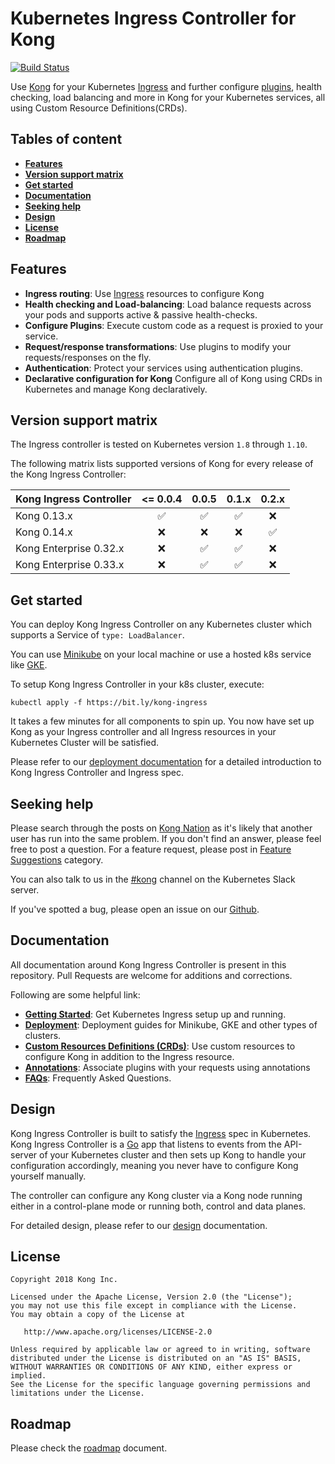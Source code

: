 # Kubernetes Ingress Controller for Kong

[![Build Status](https://travis-ci.org/Kong/kubernetes-ingress-controller.svg?branch=master)](https://travis-ci.org/Kong/kubernetes-ingress-controller)

Use [Kong][kong] for your Kubernetes [Ingress][ingress]
and further configure [plugins][kong-hub], health checking,
load balancing and more in Kong
for your Kubernetes services, all using
Custom Resource Definitions(CRDs).

## Tables of content

- [**Features**](#features)
- [**Version support matrix**](#version-support-matrix)
- [**Get started**](#get-started)
- [**Documentation**](#documentation)
- [**Seeking help**](#seeking-help)
- [**Design**](#design)
- [**License**](#license)
- [**Roadmap**](#roadmap)

## Features

- **Ingress routing**: Use [Ingress][ingress] resources to configure Kong
- **Health checking and Load-balancing**: Load balance requests across
  your pods and supports active & passive health-checks.
- **Configure Plugins**: Execute custom code
  as a request is proxied to your service.
- **Request/response transformations**: Use plugins to
  modify your requests/responses on the fly.
- **Authentication**: Protect your services using authentication
  plugins.
- **Declarative configuration for Kong** Configure all of Kong
  using CRDs in Kubernetes and manage Kong declaratively.

## Version support matrix

The Ingress controller is tested on
Kubernetes version `1.8` through `1.10`.

The following matrix lists supported versions of
Kong for every release of the Kong Ingress Controller:

| Kong Ingress Controller  | <= 0.0.4           | 0.0.5              | 0.1.x              | 0.2.x              |
|--------------------------|:------------------:|:------------------:|:------------------:|:------------------:|
| Kong 0.13.x              | :white_check_mark: | :white_check_mark: | :white_check_mark: | :x:                |
| Kong 0.14.x              | :x:                | :x:                | :x:                | :white_check_mark: |
| Kong Enterprise 0.32.x   | :x:                | :white_check_mark: | :white_check_mark: | :x:                |
| Kong Enterprise 0.33.x   | :x:                | :white_check_mark: | :white_check_mark: | :x:                |

## Get started

You can deploy Kong Ingress Controller on any
Kubernetes cluster which supports a Service of `type: LoadBalancer`.

You can use
[Minikube](https://kubernetes.io/docs/setup/minikube/)
on your local machine or use
a hosted k8s service like
[GKE](https://cloud.google.com/kubernetes-engine/).

To setup Kong Ingress Controller in your k8s cluster, execute:

```shell
kubectl apply -f https://bit.ly/kong-ingress
```

It takes a few minutes for all components to
spin up.
You now have set up Kong as your Ingress controller and
all Ingress resources in your Kubernetes Cluster will be satisfied.

Please refer to our [deployment documentation][deployment-doc]
for a detailed introduction to Kong Ingress Controller
and Ingress spec.

## Seeking help

Please search through the posts on
[Kong Nation](https://discuss.konghq.com/c/kubernetes) as it's
likely that another user has run into the same problem.
If you don't find an answer, please feel free to post a question.
For a feature request, please post in
[Feature Suggestions](https://discuss.konghq.com/c/feature-suggestions)
category.

You can also talk to us in the
[#kong](https://kubernetes.slack.com/messages/kong) channel on the
Kubernetes Slack server.

If you've spotted a bug, please open an issue
on our [Github](https://github.com/kong/kubernetes-ingress-controller/issues).

## Documentation

All documentation around Kong Ingress Controller is present in this
repository. Pull Requests are welcome for additions and corrections.

Following are some helpful link:

- [**Getting Started**][deployment-doc]:
  Get Kubernetes Ingress setup up and running.
- [**Deployment**][deployment-doc]:
  Deployment guides for Minikube, GKE
  and other types of clusters.
- [**Custom Resources Definitions (CRDs)**][crds]:
  Use custom resources
  to configure Kong in addition to the Ingress resource.
- [**Annotations**][annotations]:
  Associate plugins with your requests using annotations
- [**FAQs**][faqs]: Frequently Asked Questions.

## Design

Kong Ingress Controller is built to satisfy the [Ingress][ingress]
spec in Kubernetes.
Kong Ingress Controller is a [Go](https://golang.org/) app
that listens to events from the API-server of your Kubernetes cluster
and then sets up Kong to handle your configuration accordingly,
meaning you never have to configure Kong yourself manually.

The controller can configure any Kong cluster via a
Kong node running either in a control-plane mode
or running both, control and data planes.

For detailed design, please refer to our
[design][design] documentation.

## License

```text
Copyright 2018 Kong Inc.

Licensed under the Apache License, Version 2.0 (the "License");
you may not use this file except in compliance with the License.
You may obtain a copy of the License at

   http://www.apache.org/licenses/LICENSE-2.0

Unless required by applicable law or agreed to in writing, software
distributed under the License is distributed on an "AS IS" BASIS,
WITHOUT WARRANTIES OR CONDITIONS OF ANY KIND, either express or implied.
See the License for the specific language governing permissions and
limitations under the License.
```

## Roadmap

Please check the [roadmap][roadmap] document.

[ingress]: https://kubernetes.io/docs/concepts/services-networking/ingress/
[kong]: https://konghq.com/kong-community-edition/
[kong-hub]: https://docs.konghq.com/hub/
[deployment-doc]: deploy/README.md
[annotations]: docs/annotations.md
[crds]: docs/custom-resources.md
[roadmap]: docs/roadmap.md
[design]: docs/design.md
[faqs]: docs/faq.md
